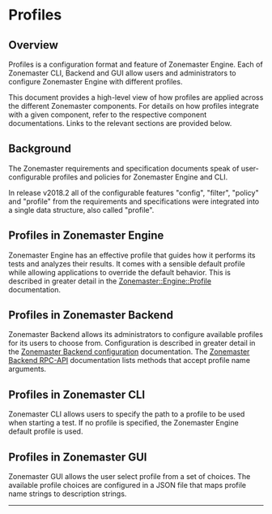 # Profiles

## Overview

Profiles is a configuration format and feature of Zonemaster Engine.
Each of Zonemaster CLI, Backend and GUI allow users and administrators to configure Zonemaster Engine with different profiles.

This document provides a high-level view of how profiles are applied across the different Zonemaster components.
For details on how profiles integrate with a given component, refer to the respective component documentations.
Links to the relevant sections are provided below.


## Background

The Zonemaster requirements and specification documents speak of user-configurable profiles and policies 
for Zonemaster Engine and CLI.

In release v2018.2 all of the configurable features "config", "filter", "policy" and "profile" from the 
requirements and specifications were integrated into a single data structure, also called "profile".


## Profiles in Zonemaster Engine

Zonemaster Engine has an effective profile that guides how it performs its tests and analyzes their results.
It comes with a sensible default profile while allowing applications to override the default behavior.
This is described in greater detail in the [Zonemaster::Engine::Profile] documentation.


## Profiles in Zonemaster Backend

Zonemaster Backend allows its administrators to configure available profiles for its users to choose from.
Configuration is described in greater detail in the [Zonemaster Backend configuration] documentation.
The [Zonemaster Backend RPC-API] documentation lists methods that accept profile name arguments.


## Profiles in Zonemaster CLI

Zonemaster CLI allows users to specify the path to a profile to be used when starting a test.
If no profile is specified, the Zonemaster Engine default profile is used.


## Profiles in Zonemaster GUI

Zonemaster GUI allows the user select profile from a set of choices.
The available profile choices are configured in a JSON file that maps profile name strings to description strings.


-------
[Zonemaster Backend RPC-API]: ../../public/using/backend/rpcapi-reference.md
[Zonemaster Backend configuration]: ../../public/configuration/backend.md#public-profiles-and-private-profiles-sections
[Zonemaster::Engine::Profile]: https://metacpan.org/pod/Zonemaster::Engine::Profile

